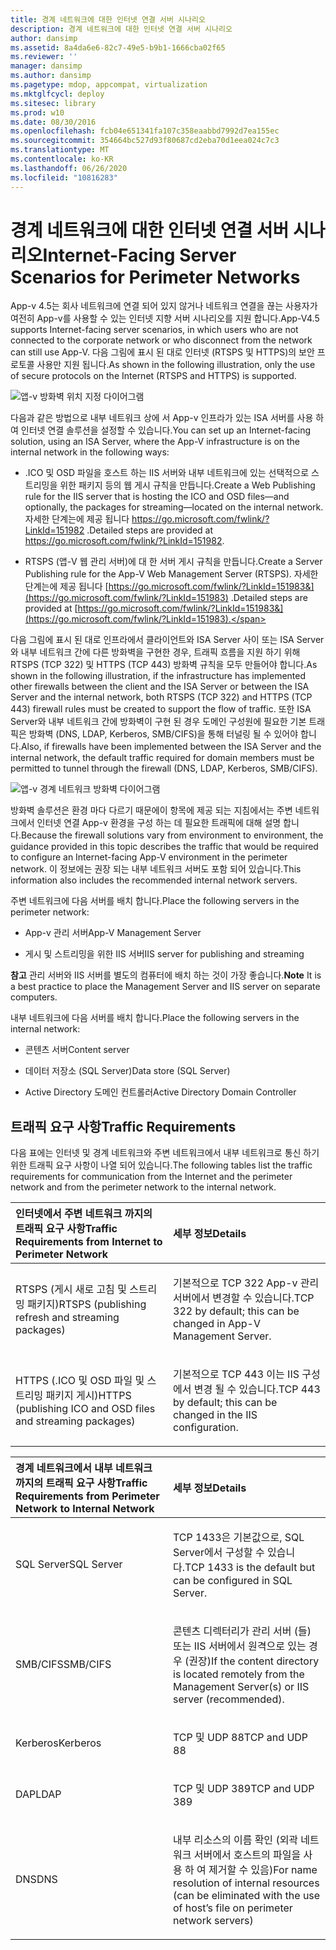 ```yaml
---
title: 경계 네트워크에 대한 인터넷 연결 서버 시나리오
description: 경계 네트워크에 대한 인터넷 연결 서버 시나리오
author: dansimp
ms.assetid: 8a4da6e6-82c7-49e5-b9b1-1666cba02f65
ms.reviewer: ''
manager: dansimp
ms.author: dansimp
ms.pagetype: mdop, appcompat, virtualization
ms.mktglfcycl: deploy
ms.sitesec: library
ms.prod: w10
ms.date: 08/30/2016
ms.openlocfilehash: fcb04e651341fa107c358eaabbd7992d7ea155ec
ms.sourcegitcommit: 354664bc527d93f80687cd2eba70d1eea024c7c3
ms.translationtype: MT
ms.contentlocale: ko-KR
ms.lasthandoff: 06/26/2020
ms.locfileid: "10816283"
---
```

# <span data-ttu-id="63a5c-103">경계 네트워크에 대한 인터넷 연결 서버 시나리오</span><span class="sxs-lookup"><span data-stu-id="63a5c-103">Internet-Facing Server Scenarios for Perimeter Networks</span></span>


<span data-ttu-id="63a5c-104">App-v 4.5는 회사 네트워크에 연결 되어 있지 않거나 네트워크 연결을 끊는 사용자가 여전히 App-v를 사용할 수 있는 인터넷 지향 서버 시나리오를 지원 합니다.</span><span class="sxs-lookup"><span data-stu-id="63a5c-104">App-V4.5 supports Internet-facing server scenarios, in which users who are not connected to the corporate network or who disconnect from the network can still use App-V.</span></span> <span data-ttu-id="63a5c-105">다음 그림에 표시 된 대로 인터넷 (RTSPS 및 HTTPS)의 보안 프로토콜 사용만 지원 됩니다.</span><span class="sxs-lookup"><span data-stu-id="63a5c-105">As shown in the following illustration, only the use of secure protocols on the Internet (RTSPS and HTTPS) is supported.</span></span>

![앱-v 방화벽 위치 지정 다이어그램](images/appvfirewalls.gif)

<span data-ttu-id="63a5c-107">다음과 같은 방법으로 내부 네트워크 상에 서 App-v 인프라가 있는 ISA 서버를 사용 하 여 인터넷 연결 솔루션을 설정할 수 있습니다.</span><span class="sxs-lookup"><span data-stu-id="63a5c-107">You can set up an Internet-facing solution, using an ISA Server, where the App-V infrastructure is on the internal network in the following ways:</span></span>

-   <span data-ttu-id="63a5c-108">.ICO 및 OSD 파일을 호스트 하는 IIS 서버와 내부 네트워크에 있는 선택적으로 스트리밍을 위한 패키지 등의 웹 게시 규칙을 만듭니다.</span><span class="sxs-lookup"><span data-stu-id="63a5c-108">Create a Web Publishing rule for the IIS server that is hosting the ICO and OSD files—and optionally, the packages for streaming—located on the internal network.</span></span> <span data-ttu-id="63a5c-109">자세한 단계는에 제공 됩니다 <https://go.microsoft.com/fwlink/?LinkId=151982> .</span><span class="sxs-lookup"><span data-stu-id="63a5c-109">Detailed steps are provided at <https://go.microsoft.com/fwlink/?LinkId=151982>.</span></span>

-   <span data-ttu-id="63a5c-110">RTSPS (앱-V 웹 관리 서버)에 대 한 서버 게시 규칙을 만듭니다.</span><span class="sxs-lookup"><span data-stu-id="63a5c-110">Create a Server Publishing rule for the App-V Web Management Server (RTSPS).</span></span> <span data-ttu-id="63a5c-111">자세한 단계는에 제공 됩니다 [https://go.microsoft.com/fwlink/?LinkId=151983&](https://go.microsoft.com/fwlink/?LinkId=151983) .</span><span class="sxs-lookup"><span data-stu-id="63a5c-111">Detailed steps are provided at [https://go.microsoft.com/fwlink/?LinkId=151983&](https://go.microsoft.com/fwlink/?LinkId=151983).</span></span>

<span data-ttu-id="63a5c-112">다음 그림에 표시 된 대로 인프라에서 클라이언트와 ISA Server 사이 또는 ISA Server와 내부 네트워크 간에 다른 방화벽을 구현한 경우, 트래픽 흐름을 지원 하기 위해 RTSPS (TCP 322) 및 HTTPS (TCP 443) 방화벽 규칙을 모두 만들어야 합니다.</span><span class="sxs-lookup"><span data-stu-id="63a5c-112">As shown in the following illustration, if the infrastructure has implemented other firewalls between the client and the ISA Server or between the ISA Server and the internal network, both RTSPS (TCP 322) and HTTPS (TCP 443) firewall rules must be created to support the flow of traffic.</span></span> <span data-ttu-id="63a5c-113">또한 ISA Server와 내부 네트워크 간에 방화벽이 구현 된 경우 도메인 구성원에 필요한 기본 트래픽은 방화벽 (DNS, LDAP, Kerberos, SMB/CIFS)을 통해 터널링 될 수 있어야 합니다.</span><span class="sxs-lookup"><span data-stu-id="63a5c-113">Also, if firewalls have been implemented between the ISA Server and the internal network, the default traffic required for domain members must be permitted to tunnel through the firewall (DNS, LDAP, Kerberos, SMB/CIFS).</span></span>

![앱-v 경계 네트워크 방화벽 다이어그램](images/appvperimeternetworkfirewall.gif)

<span data-ttu-id="63a5c-115">방화벽 솔루션은 환경 마다 다르기 때문에이 항목에 제공 되는 지침에서는 주변 네트워크에서 인터넷 연결 App-v 환경을 구성 하는 데 필요한 트래픽에 대해 설명 합니다.</span><span class="sxs-lookup"><span data-stu-id="63a5c-115">Because the firewall solutions vary from environment to environment, the guidance provided in this topic describes the traffic that would be required to configure an Internet-facing App-V environment in the perimeter network.</span></span> <span data-ttu-id="63a5c-116">이 정보에는 권장 되는 내부 네트워크 서버도 포함 되어 있습니다.</span><span class="sxs-lookup"><span data-stu-id="63a5c-116">This information also includes the recommended internal network servers.</span></span>

<span data-ttu-id="63a5c-117">주변 네트워크에 다음 서버를 배치 합니다.</span><span class="sxs-lookup"><span data-stu-id="63a5c-117">Place the following servers in the perimeter network:</span></span>

-   <span data-ttu-id="63a5c-118">App-v 관리 서버</span><span class="sxs-lookup"><span data-stu-id="63a5c-118">App-V Management Server</span></span>

-   <span data-ttu-id="63a5c-119">게시 및 스트리밍을 위한 IIS 서버</span><span class="sxs-lookup"><span data-stu-id="63a5c-119">IIS server for publishing and streaming</span></span>

<span data-ttu-id="63a5c-120">**참고**  관리 서버와 IIS 서버를 별도의 컴퓨터에 배치 하는 것이 가장 좋습니다.</span><span class="sxs-lookup"><span data-stu-id="63a5c-120">**Note** It is a best practice to place the Management Server and IIS server on separate computers.</span></span>

 

<span data-ttu-id="63a5c-121">내부 네트워크에 다음 서버를 배치 합니다.</span><span class="sxs-lookup"><span data-stu-id="63a5c-121">Place the following servers in the internal network:</span></span>

-   <span data-ttu-id="63a5c-122">콘텐츠 서버</span><span class="sxs-lookup"><span data-stu-id="63a5c-122">Content server</span></span>

-   <span data-ttu-id="63a5c-123">데이터 저장소 (SQL Server)</span><span class="sxs-lookup"><span data-stu-id="63a5c-123">Data store (SQL Server)</span></span>

-   <span data-ttu-id="63a5c-124">Active Directory 도메인 컨트롤러</span><span class="sxs-lookup"><span data-stu-id="63a5c-124">Active Directory Domain Controller</span></span>

## <span data-ttu-id="63a5c-125">트래픽 요구 사항</span><span class="sxs-lookup"><span data-stu-id="63a5c-125">Traffic Requirements</span></span>


<span data-ttu-id="63a5c-126">다음 표에는 인터넷 및 경계 네트워크와 주변 네트워크에서 내부 네트워크로 통신 하기 위한 트래픽 요구 사항이 나열 되어 있습니다.</span><span class="sxs-lookup"><span data-stu-id="63a5c-126">The following tables list the traffic requirements for communication from the Internet and the perimeter network and from the perimeter network to the internal network.</span></span>

<table>
<colgroup>
<col width="50%" />
<col width="50%" />
</colgroup>
<thead>
<tr class="header">
<th align="left"><span data-ttu-id="63a5c-127">인터넷에서 주변 네트워크 까지의 트래픽 요구 사항</span><span class="sxs-lookup"><span data-stu-id="63a5c-127">Traffic Requirements from Internet to Perimeter Network</span></span></th>
<th align="left"><span data-ttu-id="63a5c-128">세부 정보</span><span class="sxs-lookup"><span data-stu-id="63a5c-128">Details</span></span></th>
</tr>
</thead>
<tbody>
<tr class="odd">
<td align="left"><p><span data-ttu-id="63a5c-129">RTSPS (게시 새로 고침 및 스트리밍 패키지)</span><span class="sxs-lookup"><span data-stu-id="63a5c-129">RTSPS (publishing refresh and streaming packages)</span></span></p></td>
<td align="left"><p><span data-ttu-id="63a5c-130">기본적으로 TCP 322 App-v 관리 서버에서 변경할 수 있습니다.</span><span class="sxs-lookup"><span data-stu-id="63a5c-130">TCP 322 by default; this can be changed in App-V Management Server.</span></span></p></td>
</tr>
<tr class="even">
<td align="left"><p><span data-ttu-id="63a5c-131">HTTPS (.ICO 및 OSD 파일 및 스트리밍 패키지 게시)</span><span class="sxs-lookup"><span data-stu-id="63a5c-131">HTTPS (publishing ICO and OSD files and streaming packages)</span></span></p></td>
<td align="left"><p><span data-ttu-id="63a5c-132">기본적으로 TCP 443 이는 IIS 구성에서 변경 될 수 있습니다.</span><span class="sxs-lookup"><span data-stu-id="63a5c-132">TCP 443 by default; this can be changed in the IIS configuration.</span></span></p></td>
</tr>
</tbody>
</table>

 

<table>
<colgroup>
<col width="50%" />
<col width="50%" />
</colgroup>
<thead>
<tr class="header">
<th align="left"><span data-ttu-id="63a5c-133">경계 네트워크에서 내부 네트워크 까지의 트래픽 요구 사항</span><span class="sxs-lookup"><span data-stu-id="63a5c-133">Traffic Requirements from Perimeter Network to Internal Network</span></span></th>
<th align="left"><span data-ttu-id="63a5c-134">세부 정보</span><span class="sxs-lookup"><span data-stu-id="63a5c-134">Details</span></span></th>
</tr>
</thead>
<tbody>
<tr class="odd">
<td align="left"><p><span data-ttu-id="63a5c-135">SQL Server</span><span class="sxs-lookup"><span data-stu-id="63a5c-135">SQL Server</span></span></p></td>
<td align="left"><p><span data-ttu-id="63a5c-136">TCP 1433은 기본값으로, SQL Server에서 구성할 수 있습니다.</span><span class="sxs-lookup"><span data-stu-id="63a5c-136">TCP 1433 is the default but can be configured in SQL Server.</span></span></p></td>
</tr>
<tr class="even">
<td align="left"><p><span data-ttu-id="63a5c-137">SMB/CIFS</span><span class="sxs-lookup"><span data-stu-id="63a5c-137">SMB/CIFS</span></span></p></td>
<td align="left"><p><span data-ttu-id="63a5c-138">콘텐츠 디렉터리가 관리 서버 (들) 또는 IIS 서버에서 원격으로 있는 경우 (권장)</span><span class="sxs-lookup"><span data-stu-id="63a5c-138">If the content directory is located remotely from the Management Server(s) or IIS server (recommended).</span></span></p></td>
</tr>
<tr class="odd">
<td align="left"><p><span data-ttu-id="63a5c-139">Kerberos</span><span class="sxs-lookup"><span data-stu-id="63a5c-139">Kerberos</span></span></p></td>
<td align="left"><p><span data-ttu-id="63a5c-140">TCP 및 UDP 88</span><span class="sxs-lookup"><span data-stu-id="63a5c-140">TCP and UDP 88</span></span></p></td>
</tr>
<tr class="even">
<td align="left"><p><span data-ttu-id="63a5c-141">DAP</span><span class="sxs-lookup"><span data-stu-id="63a5c-141">LDAP</span></span></p></td>
<td align="left"><p><span data-ttu-id="63a5c-142">TCP 및 UDP 389</span><span class="sxs-lookup"><span data-stu-id="63a5c-142">TCP and UDP 389</span></span></p></td>
</tr>
<tr class="odd">
<td align="left"><p><span data-ttu-id="63a5c-143">DNS</span><span class="sxs-lookup"><span data-stu-id="63a5c-143">DNS</span></span></p></td>
<td align="left"><p><span data-ttu-id="63a5c-144">내부 리소스의 이름 확인 (외곽 네트워크 서버에서 호스트의 파일을 사용 하 여 제거할 수 있음)</span><span class="sxs-lookup"><span data-stu-id="63a5c-144">For name resolution of internal resources (can be eliminated with the use of host’s file on perimeter network servers)</span></span></p></td>
</tr>
</tbody>
</table>

 

 

 





